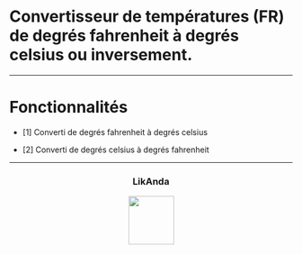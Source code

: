 # Convertisseur de températures (FR) de degrés fahrenheit à degrés celsius ou inversement.

----

# Fonctionnalités

- [1] Converti de degrés fahrenheit à degrés celsius
 
- [2] Converti de degrés celsius à degrés fahrenheit

----

### <p align="center">LikAnda</p>
<p align="center">
<img src="https://avatars.githubusercontent.com/u/98820554?v=4" width="81", height="86">
</p>